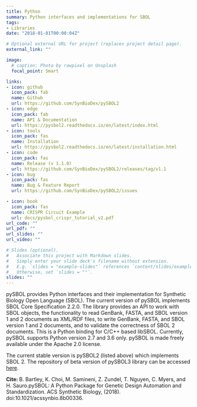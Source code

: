 ```yaml
---
title: Python
summary: Python interfaces and implementations for SBOL
tags:
- Libraries
date: "2018-01-01T00:00:04Z"

# Optional external URL for project (replaces project detail page).
external_link: ""

image:
  # caption: Photo by rawpixel on Unsplash
  focal_point: Smart

links:
- icon: github
  icon_pack: fab
  name: Github
  url: https://github.com/SynBioDex/pySBOL2
- icon: edge
  icon_pack: fab
  name: API & Documentation
  url: https://pysbol2.readthedocs.io/en/latest/index.html
- icon: tools
  icon_pack: fas
  name: Installation
  url: https://pysbol2.readthedocs.io/en/latest/installation.html
- icon: code
  icon_pack: fas
  name: Release (v 1.1.0)
  url: https://github.com/SynBioDex/pySBOL2/releases/tag/v1.1
- icon: bug
  icon_pack: fas
  name: Bug & Feature Report
  url: https://github.com/SynBioDex/pySBOL2/issues

- icon: book
  icon_pack: fas
  name: CRISPR Circuit Example
  url: docs/pysbol_crispr_tutorial_v2.pdf
url_code: ""
url_pdf: ""
url_slides: ""
url_video: ""

# Slides (optional).
#   Associate this project with Markdown slides.
#   Simply enter your slide deck's filename without extension.
#   E.g. `slides = "example-slides"` references `content/slides/example-slides.md`.
#   Otherwise, set `slides = ""`.
slides: ""
---
```


pySBOL provides Python interfaces and their implementation for Synthetic Biology Open Language (SBOL). The current version of pySBOL implements SBOL Core Specification 2.2.0. The library provides an API to work with SBOL objects, the functionality to read GenBank, FASTA, and SBOL version 1 and 2 documents as XML/RDF files, to write GenBank, FASTA, and SBOL version 1 and 2 documents, and to validate the correctness of SBOL 2 documents. This is a Python binding for C/C++ based libSBOL. Currently, pySBOL supports Python version 2.7 and 3.6 only. pySBOL is made freely available under the Apache 2.0 license.

The current stable version is pySBOL2 (listed above) which implements SBOL 2. The repository of beta version of pySBOL3 library can be accessed [here](https://github.com/SynBioDex/pySBOL3).



<b>Cite: </b> B. Bartley, K. Choi, M. Samineni, Z. Zundel, T. Nguyen, C. Myers, and H. Sauro.pySBOL: A Python Package for Genetic Design Automation and Standardization. ACS Synthetic Biology, (2018). doi:10.1021/acssynbio.8b00336.
